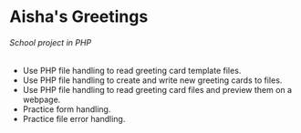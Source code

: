 # Aisha's Greetings
###### School project in PHP
- Use PHP file handling to read greeting card template files.
- Use PHP file handling to create and write new greeting cards to files.
- Use PHP file handling to read greeting card files and preview them on a webpage.
- Practice form handling.
- Practice file error handling.
